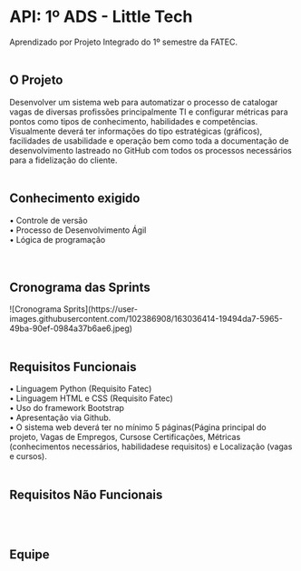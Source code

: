 # API: 1º ADS - Little Tech

Aprendizado por Projeto Integrado do 1º semestre da FATEC.
<br>
<br>
<h2> O Projeto</h2>
Desenvolver um sistema web para automatizar o processo de catalogar vagas de diversas profissões principalmente  TI  e  configurar  métricas  para  pontos  como  tipos  de  conhecimento,  habilidades  e competências.  Visualmente  deverá  ter  informações  do  tipo  estratégicas  (gráficos),  facilidades  de usabilidade  e operação bem como toda a documentação de desenvolvimento lastreado no GitHub com todos os processos necessários para a fidelização do cliente. 
<br>
<br>
<h2>Conhecimento exigido</h2>
• Controle de versão<br>
• Processo de Desenvolvimento Ágil<br>
• Lógica de programação<br>
<br>
<br>
<h2>Cronograma das Sprints</h2>
![Cronograma Sprits](https://user-images.githubusercontent.com/102386908/163036414-19494da7-5965-49ba-90ef-0984a37b6ae6.jpeg)
<br>
<br>
<h2>Requisitos Funcionais</h2>
• Linguagem Python (Requisito Fatec)<br>
• Linguagem HTML e CSS (Requisito Fatec)<br>
• Uso do framework Bootstrap<br>
• Apresentação via Github.<br>
• O sistema web deverá ter no mínimo 5 páginas(Página principal do projeto, Vagas de Empregos, Cursose Certificações, Métricas (conhecimentos necessários, habilidadese requisitos) e Localização (vagas e cursos).
<br>
<br>
<h2>Requisitos Não Funcionais</h2>
<br>
<br>
<h2>Equipe</h2>



